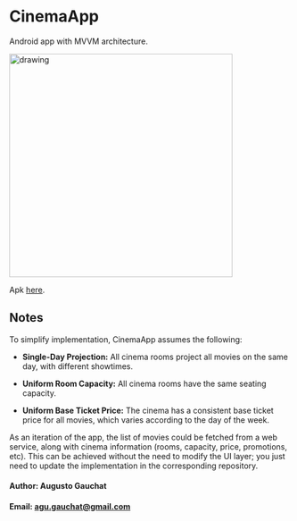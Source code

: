 # CinemaApp

Android app with MVVM architecture.

<img src="https://github.com/agugauchat/cinemaApp/assets/18156523/ca95a6f8-7caa-4ee7-9bc8-cbde1e69a708" alt="drawing" width="400"/>

Apk [here](https://drive.google.com/file/d/1VZlNK_MQ1GC8KLsclAP_b-V2IPL7LKtb/view?usp=sharing).

## Notes

To simplify implementation, CinemaApp assumes the following:

- **Single-Day Projection:** All cinema rooms project all movies on the same day, with different showtimes.

- **Uniform Room Capacity:** All cinema rooms have the same seating capacity.

- **Uniform Base Ticket Price:** The cinema has a consistent base ticket price for all movies, which varies according to the day of the week.

As an iteration of the app,  the list of movies could be fetched from a web service, along with cinema information (rooms, capacity, price, promotions, etc).
This can be achieved without the need to modify the UI layer; you just need to update the implementation in the corresponding repository.


#### **Author:** Augusto Gauchat
#### **Email:** agu.gauchat@gmail.com
